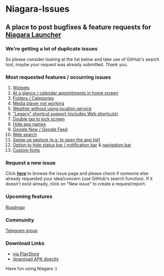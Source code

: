 # Niagara-Issues
## A place to post bugfixes & feature requests for [Niagara Launcher](https://play.google.com/store/apps/details?id=bitpit.launcher "Play Store")

### We're getting a lot of duplicate issues
So please consider looking at the list below and take use of GitHub's search tool, maybe your request was already submitted. Thank you.

### Most requested features / occurring issues
<ol>
  <li><a href="https://github.com/8bitPit/Niagara-Issues/issues/117">Widgets</a></li>
  <li><a href="https://github.com/8bitPit/Niagara-Issues/issues/55">At a glance / calendar appointments in home screen</a></li> 
  <li><a href="https://github.com/8bitPit/Niagara-Issues/issues/13">Folders / Categories</a></li>
  <li><a href="https://github.com/8bitPit/Niagara-Issues/issues/485">Media player not working</a></li>
  <li><a href="https://github.com/8bitPit/Niagara-Issues/issues/179">Weather without using location service</a></li>
  <li><a href="https://github.com/8bitPit/Niagara-Issues/issues/62">&ldquo;Legacy&rdquo; shortcut support (includes Web shortcuts)</a></li>
  <li><a href="https://github.com/8bitPit/Niagara-Issues/issues/63">Double tap to lock screen</a></li>
  <li><a href="https://github.com/8bitPit/Niagara-Issues/issues/79">Hide app names</a></li>
  <li><a href="https://github.com/8bitPit/Niagara-Issues/issues/3">Google Now / Google Feed </a></li>
  <li><a href="https://github.com/8bitPit/Niagara-Issues/issues/58">Web search</a></li>
  <li><a href="https://github.com/8bitPit/Niagara-Issues/issues/122">Swipe up gesture (e.g. to open the app list)</a></li>
  <li><a href="https://github.com/8bitPit/Niagara-Issues/issues/101">Option to hide status bar / notification bar</a> &amp; <a href="https://github.com/8bitPit/Niagara-Issues/issues/43">navigation bar</a></li>
  <li><a href="https://github.com/8bitPit/Niagara-Issues/issues/191">Custom fonts</a></li>
</ol>

### Request a new issue

Click [**here**](https://github.com/8bitPit/Niagara-Issues/issues "Issues") to browse the issue page and please check if someone else already requested your idea/concern (use GitHub's search function). If it doesn't exist already, click on "New issue" to create a request/report.

### Upcoming features
[Roadmap](https://github.com/8bitPit/Niagara-Issues/releases)

### Community

[Telegram group](https://t.me/niagara_launcher "niagara_launcher")

### Download Links
- [via PlayStore](https://play.google.com/store/apps/details?id=bitpit.launcher "Play Store")
- [download APK directly](https://github.com/8bitPit/Niagara-Issues/releases "via GitHub")

Have fun using Niagara :)
